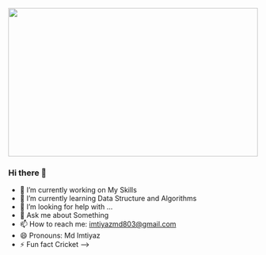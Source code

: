  <a href="#"><img width="100%" height="300px" src="https://c.tenor.com/1d9jmOsLP2cAAAAd/hello.gif" height="100%"/></a>


 
### Hi there 👋



- 🔭 I’m currently working on My Skills
- 🌱 I’m currently learning Data Structure and Algorithms
- 🤔 I’m looking for help with ...
- 💬 Ask me about Something 
- 📫 How to reach me: imtiyazmd803@gmail.com
- 😄 Pronouns:  Md Imtiyaz
- ⚡ Fun fact Cricket
-->
